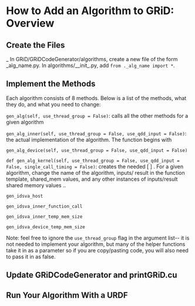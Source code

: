 # How to Add an Algorithm to GRiD: Overview

## Create the Files
_
In GRiD/GRiDCodeGenerator/algorithms, create a new file of the form \_alg_name.py. In algorithms/\_\_init_.py, add `from ._alg_name import *`.


## Implement the Methods

Each algorithm consists of 8 methods. Below is a list of the methods, what they do, and what you need to change:

`gen_alg(self, use_thread_group = False)`: calls all the other methods for a given algorithm

`gen_alg_inner(self, use_thread_group = False, use_qdd_input = False)`: the actual implementation of the algorithm. The function begins with 

`gen_alg_device(self, use_thread_group = False, use_qdd_input = False)`

`def gen_alg_kernel(self, use_thread_group = False, use_qdd_input = False, single_call_timing = False)`: creates the needed [   ] . For a given algorithm, change the name of the algorithm, inputs/ result in the function template, shared_mem values, and any other instances of inputs/result shared memory values .. 

`gen_idsva_host`

`gen_idsva_inner_function_call`

`gen_idsva_inner_temp_mem_size`
                            
`gen_idsva_device_temp_mem_size`



Note: feel free to ignore the `use_thread_group` flag in the argument list-- it is not needed to implement your algorithm, but many of the helper functions take it in as a parameter so if you are copy/pasting code, you will also need to pass it in as false. 

## Update GRiDCodeGenerator and printGRiD.cu



## Run Your Algorithm With a URDF







